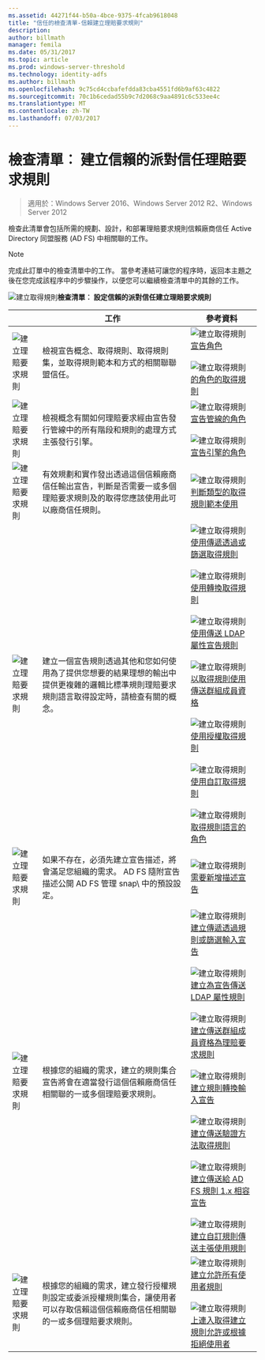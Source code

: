 ```yaml
---
ms.assetid: 44271f44-b50a-4bce-9375-4fcab9618048
title: "信任的檢查清單-信賴建立理賠要求規則"
description: 
author: billmath
manager: femila
ms.date: 05/31/2017
ms.topic: article
ms.prod: windows-server-threshold
ms.technology: identity-adfs
ms.author: billmath
ms.openlocfilehash: 9c75cd4ccbafefdda83cba4551fd6b9af63c4822
ms.sourcegitcommit: 70c1b6cedad55b9c7d2068c9aa4891c6c533ee4c
ms.translationtype: MT
ms.contentlocale: zh-TW
ms.lasthandoff: 07/03/2017
---
```

# <a name="checklist-creating-claim-rules-for-a-relying-party-trust"></a>檢查清單︰ 建立信賴的派對信任理賠要求規則

>適用於：Windows Server 2016、Windows Server 2012 R2、Windows Server 2012

檢查此清單會包括所需的規劃、設計，和部署理賠要求規則信賴廠商信任 Active Directory 同盟服務 \(AD FS\) 中相關聯的工作。  
  
> [!NOTE]  
> 完成此訂單中的檢查清單中的工作。 當參考連結可讓您的程序時，返回本主題之後在您完成該程序中的步驟操作，以便您可以繼續檢查清單中的其餘的工作。  
  
![建立取得規則](media/2b05dce3-938f-4168-9b8f-1f4398cbdb9b.gif)**檢查清單︰ 設定信賴的派對信任建立理賠要求規則**  
  
||工作|參考資料|  
|-|--------|-------------|  
|![建立理賠要求規則](media/icon_checkboxo.gif)|檢視宣告概念、取得規則、取得規則集，並取得規則範本和方式的相關聯聯盟信任。|![建立取得規則](media/faa393df-4856-4431-9eda-4f4e5be72a90.gif)[宣告角色](../../ad-fs/technical-reference/The-Role-of-Claims.md)<br /><br />![建立取得規則](media/faa393df-4856-4431-9eda-4f4e5be72a90.gif)[的角色的取得規則](../../ad-fs/technical-reference/The-Role-of-Claim-Rules.md)|  
|![建立理賠要求規則](media/icon_checkboxo.gif)|檢視概念有關如何理賠要求經由宣告發行管線中的所有階段和規則的處理方式主張發行引擎。|![建立取得規則](media/faa393df-4856-4431-9eda-4f4e5be72a90.gif)[宣告管線的角色](../../ad-fs/technical-reference/The-Role-of-the-Claims-Pipeline.md)<br /><br />![建立取得規則](media/faa393df-4856-4431-9eda-4f4e5be72a90.gif)[宣告引擎的角色](../../ad-fs/technical-reference/The-Role-of-the-Claims-Engine.md)|  
|![建立理賠要求規則](media/icon_checkboxo.gif)|有效規劃和實作發出透過這個信賴廠商信任輸出宣告，判斷是否需要一或多個理賠要求規則及的取得您應該使用此可以廠商信任規則。|![建立取得規則](media/faa393df-4856-4431-9eda-4f4e5be72a90.gif)[判斷類型的取得規則範本使用](../../ad-fs/technical-reference/Determine-the-Type-of-Claim-Rule-Template-to-Use.md)|  
|![建立理賠要求規則](media/icon_checkboxo.gif)|建立一個宣告規則透過其他和您如何使用為了提供您想要的結果理想的輸出中提供更複雜的邏輯比標準規則理賠要求規則語言取得設定時，請檢查有關的概念。|![建立取得規則](media/faa393df-4856-4431-9eda-4f4e5be72a90.gif)[使用傳遞透過或篩選取得規則](../../ad-fs/technical-reference/When-to-Use-a-Pass-Through-or-Filter-Claim-Rule.md)<br /><br />![建立取得規則](media/faa393df-4856-4431-9eda-4f4e5be72a90.gif)[使用轉換取得規則](../../ad-fs/technical-reference/When-to-Use-a-Transform-Claim-Rule.md)<br /><br />![建立取得規則](media/faa393df-4856-4431-9eda-4f4e5be72a90.gif)[使用傳送 LDAP 屬性宣告規則](../../ad-fs/technical-reference/When-to-Use-a-Send-LDAP-Attributes-as-Claims-Rule.md)<br /><br />![建立取得規則](media/faa393df-4856-4431-9eda-4f4e5be72a90.gif)[以取得規則使用傳送群組成員資格](../../ad-fs/technical-reference/When-to-Use-a-Send-Group-Membership-as-a-Claim-Rule.md)<br /><br />![建立取得規則](media/faa393df-4856-4431-9eda-4f4e5be72a90.gif)[使用授權取得規則](../../ad-fs/technical-reference/When-to-Use-an-Authorization-Claim-Rule.md)<br /><br />![建立取得規則](media/faa393df-4856-4431-9eda-4f4e5be72a90.gif)[使用自訂取得規則](../../ad-fs/technical-reference/When-to-Use-a-Custom-Claim-Rule.md)<br /><br />![建立取得規則](media/faa393df-4856-4431-9eda-4f4e5be72a90.gif)[取得規則語言的角色](../../ad-fs/technical-reference/The-Role-of-the-Claim-Rule-Language.md)|  
|![建立理賠要求規則](media/icon_checkboxo.gif)|如果不存在，必須先建立宣告描述，將會滿足您組織的需求。 AD FS 隨附宣告描述公開 AD FS 管理 snap\ 中的預設設定。|![建立取得規則](media/15dd35b6-6cc6-421f-93f8-7109920e7144.gif)[需要新增描述宣告](../../ad-fs/operations/Add-a-Claim-Description.md)|  
|![建立理賠要求規則](media/icon_checkboxo.gif)|根據您的組織的需求，建立的規則集合宣告將會在適當發行這個信賴廠商信任相關聯的一或多個理賠要求規則。|![建立取得規則](media/15dd35b6-6cc6-421f-93f8-7109920e7144.gif)[建立傳遞透過規則或篩選輸入宣告](../../ad-fs/operations/Create-a-Rule-to-Pass-Through-or-Filter-an-Incoming-Claim.md)<br /><br />![建立取得規則](media/15dd35b6-6cc6-421f-93f8-7109920e7144.gif)[建立為宣告傳送 LDAP 屬性規則](../../ad-fs/operations/Create-a-Rule-to-Send-LDAP-Attributes-as-Claims.md)<br /><br />![建立取得規則](media/15dd35b6-6cc6-421f-93f8-7109920e7144.gif)[建立傳送群組成員資格為理賠要求規則](../../ad-fs/operations/Create-a-Rule-to-Send-Group-Membership-as-a-Claim.md)<br /><br />![建立取得規則](media/15dd35b6-6cc6-421f-93f8-7109920e7144.gif)[建立規則轉換輸入宣告](../../ad-fs/operations/Create-a-Rule-to-Transform-an-Incoming-Claim.md)<br /><br />![建立取得規則](media/15dd35b6-6cc6-421f-93f8-7109920e7144.gif)[建立傳送驗證方法取得規則](../../ad-fs/operations/Create-a-Rule-to-Send-an-Authentication-Method-Claim.md)<br /><br />![建立取得規則](media/15dd35b6-6cc6-421f-93f8-7109920e7144.gif)[建立傳送給 AD FS 規則 1.x 相容宣告](../../ad-fs/operations/Create-a-Rule-to-Send-an-AD-FS-1x-Compatible-Claim.md)<br /><br />![建立取得規則](media/15dd35b6-6cc6-421f-93f8-7109920e7144.gif)[建立自訂規則傳送主張使用規則](../../ad-fs/operations/Create-a-Rule-to-Send-Claims-Using-a-Custom-Rule.md)|  
|![建立理賠要求規則](media/icon_checkboxo.gif)|根據您的組織的需求，建立發行授權規則設定或委派授權規則集合，讓使用者可以存取信賴這個信賴廠商信任相關聯的一或多個理賠要求規則。|![建立取得規則](media/15dd35b6-6cc6-421f-93f8-7109920e7144.gif)[建立允許所有使用者規則](../../ad-fs/operations/Create-a-Rule-to-Permit-All-Users.md)<br /><br />![建立取得規則](media/15dd35b6-6cc6-421f-93f8-7109920e7144.gif)[上連入取得建立規則允許或根據拒絕使用者](../../ad-fs/operations/Create-a-Rule-to-Permit-or-Deny-Users-Based-on-an-Incoming-Claim.md)|  
